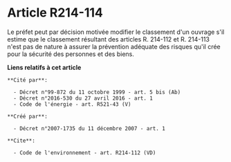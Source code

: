 # Article R214-114

Le préfet peut par décision motivée modifier le classement d'un ouvrage s'il estime que le classement résultant des articles
R. 214-112 et R. 214-113 n'est pas de nature à assurer la prévention adéquate des risques qu'il crée pour la sécurité des
personnes et des biens.

**Liens relatifs à cet article**

	**Cité par**:

	  - Décret n°99-872 du 11 octobre 1999 - art. 5 bis (Ab)
	  - Décret n°2016-530 du 27 avril 2016 - art. 1
	  - Code de l'énergie - art. R521-43 (V)

	**Créé par**:

	  - Décret n°2007-1735 du 11 décembre 2007 - art. 1

	**Cite**:

	  - Code de l'environnement - art. R214-112 (VD)

